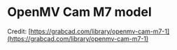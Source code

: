 # OpenMV Cam M7 model

Credit: [https://grabcad.com/library/openmv-cam-m7-1](https://grabcad.com/library/openmv-cam-m7-1)